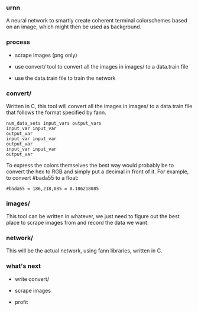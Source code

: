 ### urnn

A neural network to smartly create coherent terminal colorschemes based on an
image, which might then be used as background.

### process

* scrape images (png only)

* use convert/ tool to convert all the images in images/ to a data.train file 

* use the data.train file to train the network

### convert/

Written in C, this tool will convert all the images in images/ to a data.train file that follows the format specified by fann.

````
num_data_sets input_vars output_vars
input_var input_var
output_var
input_var input_var
output_var
input_var input_var
output_var
````

To express the colors themselves the best way would probably be to convert the hex to RGB and simply put a decimal in front of it. For example, to convert #bada55 to a float:

````
#bada55 = 186,218,085 = 0.186218085
````

### images/

This tool can be written in whatever, we just need to figure out the best place to scrape images from and record the data we want. 

### network/

This will be the actual network, using fann libraries, written in C.

### what's next

* write convert/

* scrape images

* profit
